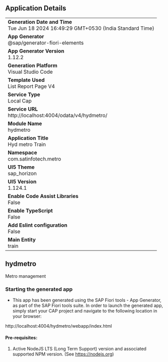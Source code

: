 ## Application Details
|               |
| ------------- |
|**Generation Date and Time**<br>Tue Jun 18 2024 16:49:29 GMT+0530 (India Standard Time)|
|**App Generator**<br>@sap/generator-fiori-elements|
|**App Generator Version**<br>1.12.2|
|**Generation Platform**<br>Visual Studio Code|
|**Template Used**<br>List Report Page V4|
|**Service Type**<br>Local Cap|
|**Service URL**<br>http://localhost:4004/odata/v4/hydmetro/
|**Module Name**<br>hydmetro|
|**Application Title**<br>Hyd metro Train|
|**Namespace**<br>com.satinfotech.metro|
|**UI5 Theme**<br>sap_horizon|
|**UI5 Version**<br>1.124.1|
|**Enable Code Assist Libraries**<br>False|
|**Enable TypeScript**<br>False|
|**Add Eslint configuration**<br>False|
|**Main Entity**<br>train|

## hydmetro

Metro management

### Starting the generated app

-   This app has been generated using the SAP Fiori tools - App Generator, as part of the SAP Fiori tools suite.  In order to launch the generated app, simply start your CAP project and navigate to the following location in your browser:

http://localhost:4004/hydmetro/webapp/index.html

#### Pre-requisites:

1. Active NodeJS LTS (Long Term Support) version and associated supported NPM version.  (See https://nodejs.org)


